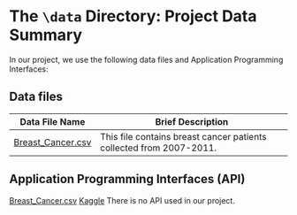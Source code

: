# The `\data` Directory: Project Data Summary

In our project, we use the following data files and Application Programming Interfaces:

## Data files

| Data File Name                                                                                                      | Brief Description                                                   |
|----------------------------------|--------------------------------------|
| [Breast_Cancer.csv](./) | This file contains breast cancer patients collected from 2007-2011. |

## Application Programming Interfaces (API)

[Breast_Cancer.csv](./) [Kaggle](https://www.kaggle.com/datasets/reihanenamdari/breast-cancer?resource=download) There is no API used in our project.
